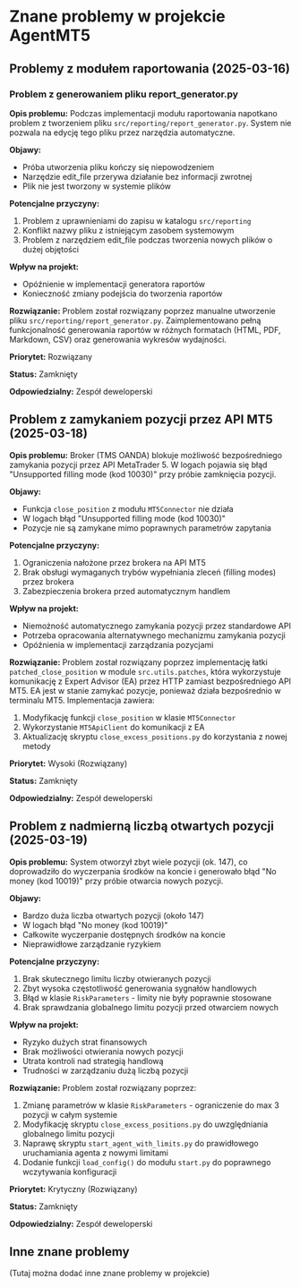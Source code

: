 # Znane problemy w projekcie AgentMT5

## Problemy z modułem raportowania (2025-03-16)

### Problem z generowaniem pliku report_generator.py

**Opis problemu:**
Podczas implementacji modułu raportowania napotkano problem z tworzeniem pliku `src/reporting/report_generator.py`. System nie pozwala na edycję tego pliku przez narzędzia automatyczne.

**Objawy:**
- Próba utworzenia pliku kończy się niepowodzeniem
- Narzędzie edit_file przerywa działanie bez informacji zwrotnej
- Plik nie jest tworzony w systemie plików

**Potencjalne przyczyny:**
1. Problem z uprawnieniami do zapisu w katalogu `src/reporting`
2. Konflikt nazwy pliku z istniejącym zasobem systemowym
3. Problem z narzędziem edit_file podczas tworzenia nowych plików o dużej objętości

**Wpływ na projekt:**
- Opóźnienie w implementacji generatora raportów
- Konieczność zmiany podejścia do tworzenia raportów

**Rozwiązanie:**
Problem został rozwiązany poprzez manualne utworzenie pliku `src/reporting/report_generator.py`. Zaimplementowano pełną funkcjonalność generowania raportów w różnych formatach (HTML, PDF, Markdown, CSV) oraz generowania wykresów wydajności.

**Priorytet:** Rozwiązany

**Status:** Zamknięty

**Odpowiedzialny:** Zespół deweloperski

## Problem z zamykaniem pozycji przez API MT5 (2025-03-18)

**Opis problemu:**
Broker (TMS OANDA) blokuje możliwość bezpośredniego zamykania pozycji przez API MetaTrader 5. W logach pojawia się błąd "Unsupported filling mode (kod 10030)" przy próbie zamknięcia pozycji.

**Objawy:**
- Funkcja `close_position` z modułu `MT5Connector` nie działa
- W logach błąd "Unsupported filling mode (kod 10030)"
- Pozycje nie są zamykane mimo poprawnych parametrów zapytania

**Potencjalne przyczyny:**
1. Ograniczenia nałożone przez brokera na API MT5
2. Brak obsługi wymaganych trybów wypełniania zleceń (filling modes) przez brokera
3. Zabezpieczenia brokera przed automatycznym handlem

**Wpływ na projekt:**
- Niemożność automatycznego zamykania pozycji przez standardowe API
- Potrzeba opracowania alternatywnego mechanizmu zamykania pozycji
- Opóźnienia w implementacji zarządzania pozycjami

**Rozwiązanie:**
Problem został rozwiązany poprzez implementację łatki `patched_close_position` w module `src.utils.patches`, która wykorzystuje komunikację z Expert Advisor (EA) przez HTTP zamiast bezpośredniego API MT5. EA jest w stanie zamykać pozycje, ponieważ działa bezpośrednio w terminalu MT5. Implementacja zawiera:
1. Modyfikację funkcji `close_position` w klasie `MT5Connector`
2. Wykorzystanie `MT5ApiClient` do komunikacji z EA
3. Aktualizację skryptu `close_excess_positions.py` do korzystania z nowej metody

**Priorytet:** Wysoki (Rozwiązany)

**Status:** Zamknięty

**Odpowiedzialny:** Zespół deweloperski

## Problem z nadmierną liczbą otwartych pozycji (2025-03-19)

**Opis problemu:**
System otworzył zbyt wiele pozycji (ok. 147), co doprowadziło do wyczerpania środków na koncie i generowało błąd "No money (kod 10019)" przy próbie otwarcia nowych pozycji.

**Objawy:**
- Bardzo duża liczba otwartych pozycji (około 147)
- W logach błąd "No money (kod 10019)"
- Całkowite wyczerpanie dostępnych środków na koncie
- Nieprawidłowe zarządzanie ryzykiem

**Potencjalne przyczyny:**
1. Brak skutecznego limitu liczby otwieranych pozycji
2. Zbyt wysoka częstotliwość generowania sygnałów handlowych
3. Błąd w klasie `RiskParameters` - limity nie były poprawnie stosowane
4. Brak sprawdzania globalnego limitu pozycji przed otwarciem nowych

**Wpływ na projekt:**
- Ryzyko dużych strat finansowych
- Brak możliwości otwierania nowych pozycji
- Utrata kontroli nad strategią handlową
- Trudności w zarządzaniu dużą liczbą pozycji

**Rozwiązanie:**
Problem został rozwiązany poprzez:
1. Zmianę parametrów w klasie `RiskParameters` - ograniczenie do max 3 pozycji w całym systemie
2. Modyfikację skryptu `close_excess_positions.py` do uwzględniania globalnego limitu pozycji
3. Naprawę skryptu `start_agent_with_limits.py` do prawidłowego uruchamiania agenta z nowymi limitami
4. Dodanie funkcji `load_config()` do modułu `start.py` do poprawnego wczytywania konfiguracji

**Priorytet:** Krytyczny (Rozwiązany)

**Status:** Zamknięty

**Odpowiedzialny:** Zespół deweloperski

## Inne znane problemy

(Tutaj można dodać inne znane problemy w projekcie) 